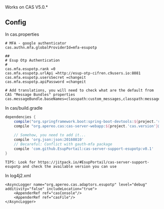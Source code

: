 Works on CAS V5.0.*

## Config

In cas.properties

```
# MFA - google authenticator
cas.authn.mfa.globalProviderId=mfa-esupotp

##
# Esup Otp Authentication
#
cas.mfa.esupotp.rank =0
cas.mfa.esupotp.urlApi =http://esup-otp-cifren.c9users.io:8081
cas.mfa.esupotp.usersSecret =changeit
cas.mfa.esupotp.apiPassword =changeit

# Add translations, you will need to check what are the default from CAS "Message Bundles" properties
cas.messageBundle.baseNames=classpath:custom_messages,classpath:messages,classpath:esupotp_message
```

In cas/build.gradle

``` groovy
dependencies {
    compile("org.springframework.boot:spring-boot-devtools:${project.'springboot.version'}")
    compile "org.apereo.cas:cas-server-webapp:${project.'cas.version'}@war"
    
    // Somehow, you need to add it...
    compile 'org.json:json:20160810'
    // Becareful: Conflict with gauth-mfa package
    compile 'com.github.EsupPortail:cas-server-support-esupotp:v0.1'
}
```

    TIPS: Look for https://jitpack.io/#EsupPortail/cas-server-support-esupotp and check the available version you can use

In log4j2.xml
```
<AsyncLogger name="org.apereo.cas.adaptors.esupotp" level="debug" additivity="false" includeLocation="true">
    <AppenderRef ref="casConsole"/>
    <AppenderRef ref="casFile"/>
</AsyncLogger>
```
